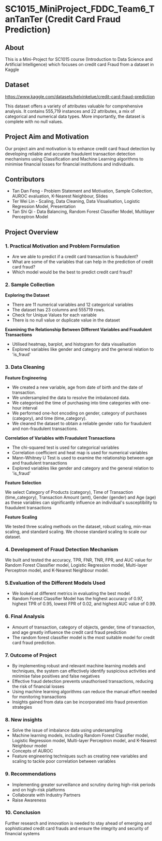 # SC1015_MiniProject_FDDC_Team6_TanTanTer (Credit Card Fraud Prediction)
## About
This is a Mini-Project for SC1015 course (Introduction to Data Science and Artificial Intelligence) which focuses on credit card Fraud from a dataset in Kaggle

## Dataset
https://www.kaggle.com/datasets/kelvinkelue/credit-card-fraud-prediction

This dataset offers a variety of attributes valuable for comprehensive analysis. It contains 555,719 instances and 22 attributes, a mix of categorical and numerical data types. More importantly, the dataset is complete with no null values.

## Project Aim and Motivation
Our project aim and motivation is to enhance credit card fraud detection by developing reliable and accurate fraudulent transaction detection mechanisms using Classification and Machine Learning algorithms to minimise financial losses for financial institutions and individuals.

## Contributors
- Tan Dan Feng - Problem Statement and Motivation, Sample Collection, AUROC evaluation, K-Nearest Neighbour, Slides
- Ter Wei Lin - Scaling, Data Cleaning, Data Visualisation, Logistic Regression Model, Presentation
- Tan Shi Qi - Data Balancing, Random Forest Classifier  Model, Multilayer Perceptron Model

## Project Overview
### 1. Practical Motivation and Problem Formulation
- Are we able to predict if a credit card transaction is fraudulent?
- What are some of the variables that can help in the prediction of credit card fraud?
- Which model would be the best to predict credit card fraud?

### 2. Sample Collection
**Exploring the Dataset**
- There are 11 numerical variables and 12 categorical variables
- The dataset has 23 columns and 555719 rows.
- Check for Unique Values for each variable
- There is no null value or duplicate value in the dataset

**Examining the Relationship Between Different Variables and Fraudulent Transactions**
- Utilised heatmap, barplot, and histogram for data visualisation
- Explored variables like gender and category and the general relation to 'is_fraud'

### 3. Data Cleaning
**Feature Engineering**
- We created a new variable, age from date of birth and the date of transaction.
- We undersampled the data to resolve the imbalanced data.
- We categorised the time of purchasing into time categories with one-hour interval
- We performed one-hot encoding on gender, category of purchases (category), and time (time_category).
- We cleaned the dataset to obtain a reliable gender ratio for fraudulent and non-fraudulent transactions.

**Correlation of Variables with Fraudulent Transactions**
- The chi-squared test is used for categorical variables
- Correlation coefficient and heat map is used for numerical variables
- Mann-Whitney U Test is used to examine the relationship between age and fraudulent transactions
- Explored variables like gender and category and the general relation to 'is_fraud'

**Feature Selection**

We select Category of Products (category), Time of Transaction (time_category), Transaction Amount (amt), Gender (gender) and Age (age) as these variables can significantly influence an individual's susceptibility to fraudulent transactions

**Feature Scaling**

We tested three scaling methods on the dataset, robust scaling, min-max scaling, and standard scaling. We choose standard scaling to scale our dataset.

### 4. Development of Fraud Detection Mechanism
We built and tested the accuracy, TPR, FNR, TNR, FPR, and AUC value for Random Forest Classifier model, Logistic Regression model, Multi-layer Perceptron model, and K-Nearest Neighbour model.

###  5.Evaluation of the Different Models Used
- We looked at different metrics in evaluating the best model.
- Random Forest Classifier Model has the highest accuracy of 0.97, highest TPR of 0.95, lowest FPR of 0.02, and highest AUC value of 0.99.

### 6. Final Analysis
- Amount of transaction, category of objects, gender, time of transaction, and age greatly influence the credit card fraud prediction
- The random forest classifier model is the most suitable model for credit card fraud prediction.

### 7. Outcome of Project
- By implementing robust and relevant machine learning models and techniques, the system can effectively identify suspicious activities and minimise false positives and false negatives
- Effective fraud detection prevents unauthorised transactions, reducing the risk of financial losses
- Using machine learning algorithms can reduce the manual effort needed for monitoring transactions
- Insights gained from data can be incorporated into fraud prevention strategies

### 8. New insights
- Solve the issue of imbalance data using undersampling
- Machine learning models, including Random Forest Classifier model, Logistic Regression model, Multi-layer Perceptron model, and K-Nearest Neighbour model
- Concepts of AUROC
- Feature engineering techniques such as creating new variables and scaling to tackle poor correlation between variables

### 9. Recommendations
- Implementing greater surveillance and scrutiny during high-risk periods and on high-risk platforms
- Collaborate with Industry Partners
- Raise Awareness

### 10. Conclusion

Further research and innovation is needed to stay ahead of emerging and sophisticated credit card frauds  and ensure the integrity and security of financial systems
